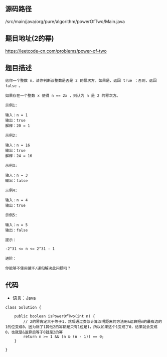 ## 源码路径

/src/main/java/org/pure/algorithm/powerOfTwo/Main.java

## 题目地址(2的幂)

https://leetcode-cn.com/problems/power-of-two

## 题目描述

```
给你一个整数 n，请你判断该整数是否是 2 的幂次方。如果是，返回 true ；否则，返回 false 。

如果存在一个整数 x 使得 n == 2x ，则认为 n 是 2 的幂次方。

示例1:

输入：n = 1
输出：true
解释：20 = 1

示例2:

输入：n = 16
输出：true
解释：24 = 16

示例3:

输入：n = 3
输出：false

示例4:

输入：n = 4
输出：true

示例5:

输入：n = 5
输出：false

提示：

-2^31 <= n <= 2^31 - 1

进阶：

你能够不使用循环/递归解决此问题吗？
```

## 代码

- 语言：Java

```
class Solution {

    public boolean isPowerOfTwo(int n) {
        // 2的幂肯定大于等于1，然后通过类似计算汉明距离的方法用&运算把n的最右边的1的位变成0，因为除了1其他2的幂都是只有1位是1，所以如果这个1变成了0，结果就会变成0，也就是&运算后等于0就是2的幂
        return n >= 1 && (n & (n - 1)) == 0;
    }

}
```